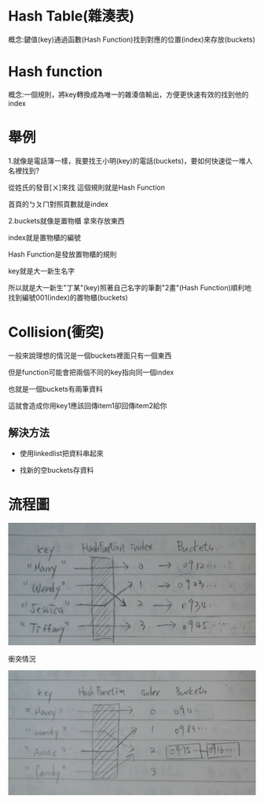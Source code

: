 # Hash Table(雜湊表)

概念:鍵值(key)通過函數(Hash Function)找到對應的位置(index)來存放(buckets)

# Hash function

概念:一個規則，將key轉換成為唯一的雜湊值輸出，方便更快速有效的找到他的index


# 舉例

1.就像是電話簿一樣，我要找王小明(key)的電話(buckets)，要如何快速從一堆人名裡找到?

從姓氏的發音[ㄨ]來找 這個規則就是Hash Function

首頁的ㄅㄆㄇ對照頁數就是index

2.buckets就像是置物櫃 拿來存放東西

index就是置物櫃的編號

Hash Function是發放置物櫃的規則

key就是大一新生名字

所以就是大一新生"丁某"(key)照著自己名字的筆劃"2畫"(Hash Function)順利地找到編號001(index)的置物櫃(buckets)

# Collision(衝突)

一般來說理想的情況是一個buckets裡面只有一個東西 

但是function可能會把兩個不同的key指向同一個index

也就是一個buckets有兩筆資料

這就會造成你用key1應該回傳item1卻回傳item2給你

## 解決方法

- 使用linkedlist把資料串起來

- 找新的空buckets存資料

# 流程圖

![流程圖](https://github.com/wangweihsin/learning-note/blob/master/%E5%9C%96%E7%89%87/hashtable%E6%B5%81%E7%A8%8B%E5%9C%96.jpg?raw=true)

衝突情況

![衝突](https://github.com/wangweihsin/learning-note/blob/master/%E5%9C%96%E7%89%87/collision.jpg?raw=true)

